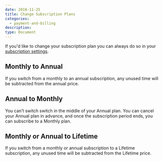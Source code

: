 ```yaml
---
date: 2018-11-25
title: Change Subscription Plans
categories:
  - payment-and-billing
description:
type: Document
---
```


If you'd like to change your subscription plan you can always do so in your [subscription settings](https://www.wanikani.com/account/subscription).

## Monthly to Annual

If you switch from a monthly to an annual subscription, any unused time will be subtracted from the annual price.

## Annual to Monthly

You can’t switch switch in the middle of your Annual plan. You can cancel your Annual plan in advance, and once the subscription period ends, you can subscribe to a Monthly plan.

## Monthly or Annual to Lifetime

If you switch from a monthly or annual subscription to a Lifetime subscription, any unused time will be subtracted from the Lifetime price.
